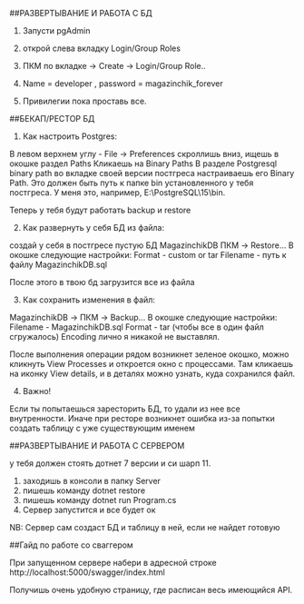 ##РАЗВЕРТЫВАНИЕ И РАБОТА С БД

1) Запусти pgAdmin

2) открой слева вкладку Login/Group Roles

3) ПКМ по вкладке -> Create -> Login/Group Role..

4) Name = developer , password = magazinchik_forever

5) Привилегии пока проставь все.



##БЕКАП/РЕСТОР БД

1) Как настроить Postgres:

В левом верхнем углу - File -> Preferences
скроллишь вниз, ищешь в окошке раздел Paths
Кликаешь на Binary Paths
В разделе Postgresql binary path во вкладке своей версии постгреса 
настраиваешь его Binary Path. Это должен быть путь к папке bin установленного у тебя постгреса.
У меня это, например, E:\PostgreSQL\15\bin. 

Теперь у тебя будут работать backup и restore


2) Как развернуть у себя БД из файла:

создай у себя в постгресе пустую БД MagazinchikDB
ПКМ -> Restore...
В окошке следующие настройки:
Format - custom or tar
Filename - путь к файлу MagazinchikDB.sql

После этого в твою бд загрузится все из файла



3) Как сохранить изменения в файл:

MagazinchikDB -> ПКМ -> Backup...
В окошке следующие настройки:
Filename - MagazinchikDB.sql
Format - tar (чтобы все в один файл сгружалось)
Encoding лично я никакой не выставлял.

После выполнения операции рядом возникнет зеленое окошко, можно кликнуть View Processes
и откроется окно с процессами. Там кликаешь на иконку View details, и в деталях можно узнать, куда сохранился файл.


4) Важно!

Если ты попытаешься заресторить БД, то удали из нее все внутренности. Иначе при ресторе возникнет ошибка из-за попытки создать таблицу с уже существующим именем


##РАЗВЕРТЫВАНИЕ И РАБОТА С СЕРВЕРОМ

у тебя должен стоять дотнет 7 версии и си шарп 11.

1) заходишь в консоли в папку Server
2) пишешь команду dotnet restore
3) пишешь команду dotnet run Program.cs
4) Сервер запустится и все будет ок

NB: Сервер сам создаст БД и таблицу в ней, если не найдет готовую

##Гайд по работе со сваггером

При запущенном сервере набери в адресной строке http://localhost:5000/swagger/index.html

Получишь очень удобную страницу, где расписан весь имеющийся API.


